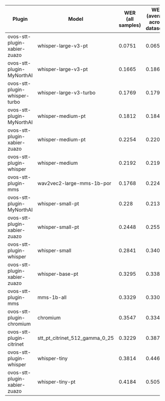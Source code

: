 |Plugin|Model|WER<br>(all samples)| WER<br>(average across datasets) | Damerau Similarity | Score |
|-----|-----|--------------------|----------------------------------|--------------------|-------|
| ovos-stt-plugin-xabier-zuazo | whisper-large-v3-pt | 0.0751 | 0.0658 | 0.9727 | 90.4129 |
| ovos-stt-plugin-MyNorthAI | whisper-large-v3-pt | 0.1665 | 0.1862 | 0.9338 | 76.9123 |
| ovos-stt-plugin-whisper-turbo | whisper-large-v3-turbo | 0.1769 | 0.1794 | 0.922 | 75.7782 |
| ovos-stt-plugin-MyNorthAI | whisper-medium-pt | 0.1812 | 0.1848 | 0.9064 | 74.0512 |
| ovos-stt-plugin-xabier-zuazo | whisper-medium-pt | 0.2254 | 0.2202 | 0.9308 | 72.3431 |
| ovos-stt-plugin-whisper | whisper-medium | 0.2192 | 0.219 | 0.9189 | 71.7535 |
| ovos-stt-plugin-mms | wav2vec2-large-mms-1b-por | 0.1768 | 0.224 | 0.8964 | 71.6744 |
| ovos-stt-plugin-MyNorthAI | whisper-small-pt | 0.228 | 0.2133 | 0.8783 | 68.4522 |
| ovos-stt-plugin-xabier-zuazo | whisper-small-pt | 0.2448 | 0.2558 | 0.9044 | 67.8014 |
| ovos-stt-plugin-whisper | whisper-small | 0.2841 | 0.3405 | 0.8851 | 60.8679 |
| ovos-stt-plugin-xabier-zuazo | whisper-base-pt | 0.3295 | 0.3382 | 0.9048 | 60.2755 |
| ovos-stt-plugin-mms | mms-1b-all | 0.3329 | 0.3306 | 0.8516 | 56.9074 |
| ovos-stt-plugin-chromium | chromium | 0.3547 | 0.3344 | 0.8295 | 54.3713 |
| ovos-stt-plugin-citrinet | stt_pt_citrinet_512_gamma_0_25 | 0.3229 | 0.3874 | 0.8351 | 53.8504 |
| ovos-stt-plugin-whisper | whisper-tiny | 0.3814 | 0.4469 | 0.8596 | 50.3619 |
| ovos-stt-plugin-xabier-zuazo | whisper-tiny-pt | 0.4184 | 0.5052 | 0.8291 | 44.625 |